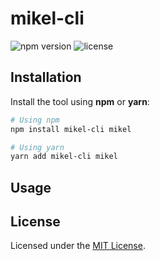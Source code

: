 # mikel-cli

![npm version](https://badgen.net/npm/v/mikel-cli?labelColor=1d2734&color=21bf81)
![license](https://badgen.net/github/license/jmjuanes/mikel?labelColor=1d2734&color=21bf81)


## Installation

Install the tool using **npm** or **yarn**:

```bash
# Using npm
npm install mikel-cli mikel

# Using yarn
yarn add mikel-cli mikel
```

## Usage





## License

Licensed under the [MIT License](../../LICENSE).
